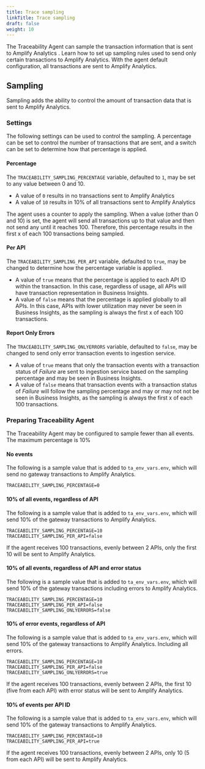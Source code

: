 ```yaml
---
title: Trace sampling
linkTitle: Trace sampling
draft: false
weight: 10
---
```

The Traceability Agent can sample the transaction information that is sent to Amplify Analytics . Learn how to set up sampling rules used to send only certain transactions to Amplify Analytics. With the agent default configuration, all transactions are sent to Amplify Analytics.

## Sampling

Sampling adds the ability to control the amount of transaction data that is sent to Amplify Analytics.

### Settings

The following settings can be used to control the sampling.  A percentage can be set to control the number of transactions that are sent, and a switch can be set to determine how that percentage is applied.

#### Percentage

The `TRACEABILITY_SAMPLING_PERCENTAGE` variable, defaulted to `1`, may be set to any value between 0 and 10.  

* A value of `0` results in no transactions sent to Amplify Analytics
* A value of `10` results in 10% of all transactions sent to Amplify Analytics

The agent uses a counter to apply the sampling. When a value (other than 0 and 10) is set, the agent will send all transactions up to that value and then not send any until it reaches 100.  Therefore, this percentage results in the first x of each 100 transactions being sampled.

#### Per API

The `TRACEABILITY_SAMPLING_PER_API` variable, defaulted to `true`, may be changed to determine how the percentage variable is applied.

* A value of `true` means that the percentage is applied to each API ID within the transaction. In this case, regardless of usage, all APIs will have transaction representation in Business Insights.
* A value of `false` means that the percentage is applied globally to all APIs. In this case, APIs with lower utilization may never be seen in Business Insights, as the sampling is always the first x of each 100 transactions.

#### Report Only Errors

The `TRACEABILITY_SAMPLING_ONLYERRORS` variable, defaulted to `false`, may be changed to send only error transaction events to ingestion service.

* A value of `true` means that only the transaction events with a transaction status of *Failure* are sent to ingestion service based on the sampling percentage and may be seen in Business Insights.
* A value of `false` means that transaction events with a transaction status of *Failure* will follow the sampling percentage and may or may not not be seen in Business Insights, as the sampling is always the first x of each 100 transactions.

### Preparing Traceability Agent

The Traceability Agent may be configured to sample fewer than all events. The maximum percentage is 10%

#### No events

The following is a sample value that is added to `ta_env_vars.env`, which will send no gateway transactions to Amplify Analytics.

```shell
TRACEABILITY_SAMPLING_PERCENTAGE=0
```

#### 10% of all events, regardless of API

The following is a sample value that is added to `ta_env_vars.env`, which will send 10% of the gateway transactions to Amplify Analytics.

```shell
TRACEABILITY_SAMPLING_PERCENTAGE=10
TRACEABILITY_SAMPLING_PER_API=false
```

If the agent receives 100 transactions, evenly between 2 APIs, only the first 10 will be sent to Amplify Analytics.

#### 10% of all events, regardless of API and error status

The following is a sample value that is added to `ta_env_vars.env`, which will send 10% of the gateway transactions including errors to Amplify Analytics.

```shell
TRACEABILITY_SAMPLING_PERCENTAGE=10
TRACEABILITY_SAMPLING_PER_API=false
TRACEABILITY_SAMPLING_ONLYERRORS=false
```
#### 10% of error events, regardless of API

The following is a sample value that is added to `ta_env_vars.env`, which will send 10% of the gateway transactions to Amplify Analytics. Including all errors.

```shell
TRACEABILITY_SAMPLING_PERCENTAGE=10
TRACEABILITY_SAMPLING_PER_API=false
TRACEABILITY_SAMPLING_ONLYERRORS=true
```

If the agent receives 100 transactions, evenly between 2 APIs, the first 10 (five from each API) with error status will be sent to Amplify Analytics.

#### 10% of events per API ID

The following is a sample value that is added to `ta_env_vars.env`, which will send 10% of the gateway transactions to Amplify Analytics.

```shell
TRACEABILITY_SAMPLING_PERCENTAGE=10
TRACEABILITY_SAMPLING_PER_API=true
```

If the agent receives 100 transactions, evenly between 2 APIs, only 10 (5 from each API) will be sent to Amplify Analytics.
